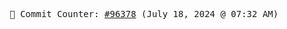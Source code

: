 <p align="center">
    <samp>
        📮 Commit Counter: <a href="https://github.com/Javascript-void0/Javascript-void0/commits/main">#96378</a> (July 18, 2024 @ 07:32 AM)
    </samp>
</p>